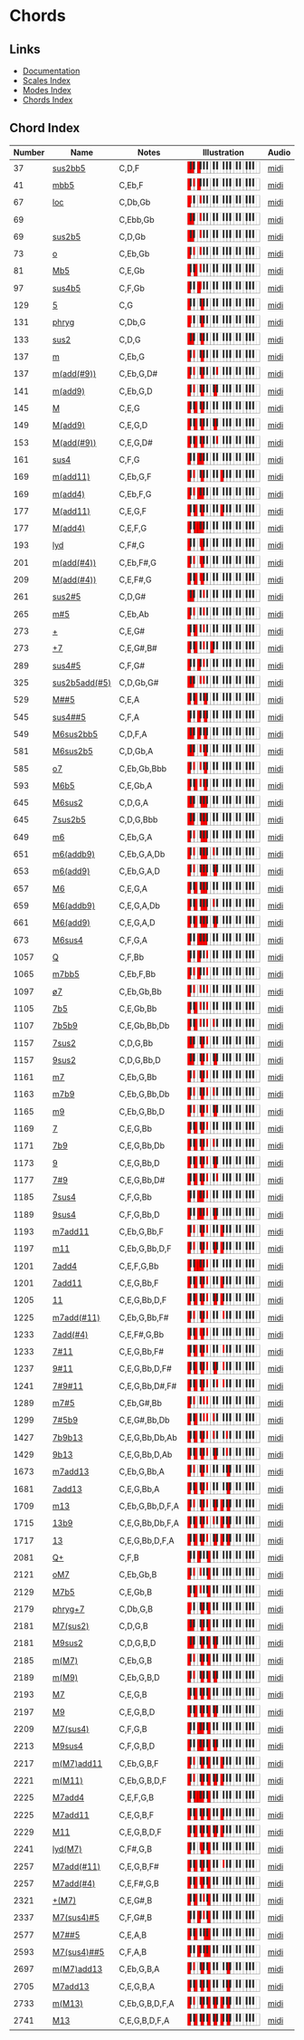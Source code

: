 # Chords

## Links

- [Documentation](README.md)
- [Scales Index](Scales.md)
- [Modes Index](Modes.md)
- [Chords Index](Chords.md)

## Chord Index

| Number | Name | Notes | Illustration | Audio |
|--------|------|-------|--------------|-------|
| 37 | [sus2bb5](ChordCNaturalSuspendedSecondDoubleFlatFifth.md) | C,D,F | ![CNaturalSuspendedSecondDoubleFlatFifth](ChordCNaturalSuspendedSecondDoubleFlatFifthRootPosition.png) | [midi](ChordCNaturalSuspendedSecondDoubleFlatFifthRootPosition.mid) | 
| 41 | [mbb5](ChordCNaturalMinorDoubleFlatFifth.md) | C,Eb,F | ![CNaturalMinorDoubleFlatFifth](ChordCNaturalMinorDoubleFlatFifthRootPosition.png) | [midi](ChordCNaturalMinorDoubleFlatFifthRootPosition.mid) | 
| 67 | [loc](ChordCNaturalLocrian.md) | C,Db,Gb | ![CNaturalLocrian](ChordCNaturalLocrianRootPosition.png) | [midi](ChordCNaturalLocrianRootPosition.mid) | 
| 69 | [](ChordCNaturalDiminishedFlatThird.md) | C,Ebb,Gb | ![CNaturalDiminishedFlatThird](ChordCNaturalDiminishedFlatThirdRootPosition.png) | [midi](ChordCNaturalDiminishedFlatThirdRootPosition.mid) | 
| 69 | [sus2b5](ChordCNaturalSuspendedSecondFlatFifth.md) | C,D,Gb | ![CNaturalSuspendedSecondFlatFifth](ChordCNaturalSuspendedSecondFlatFifthRootPosition.png) | [midi](ChordCNaturalSuspendedSecondFlatFifthRootPosition.mid) | 
| 73 | [o](ChordCNaturalDiminished.md) | C,Eb,Gb | ![CNaturalDiminished](ChordCNaturalDiminishedRootPosition.png) | [midi](ChordCNaturalDiminishedRootPosition.mid) | 
| 81 | [Mb5](ChordCNaturalMajorFlatFifth.md) | C,E,Gb | ![CNaturalMajorFlatFifth](ChordCNaturalMajorFlatFifthRootPosition.png) | [midi](ChordCNaturalMajorFlatFifthRootPosition.mid) | 
| 97 | [sus4b5](ChordCNaturalSuspendedFourthFlatFifth.md) | C,F,Gb | ![CNaturalSuspendedFourthFlatFifth](ChordCNaturalSuspendedFourthFlatFifthRootPosition.png) | [midi](ChordCNaturalSuspendedFourthFlatFifthRootPosition.mid) | 
| 129 | [5](ChordCNaturalPowerChord.md) | C,G | ![CNaturalPowerChord](ChordCNaturalPowerChordRootPosition.png) | [midi](ChordCNaturalPowerChordRootPosition.mid) | 
| 131 | [phryg](ChordCNaturalPhrygian.md) | C,Db,G | ![CNaturalPhrygian](ChordCNaturalPhrygianRootPosition.png) | [midi](ChordCNaturalPhrygianRootPosition.mid) | 
| 133 | [sus2](ChordCNaturalSuspendedSecond.md) | C,D,G | ![CNaturalSuspendedSecond](ChordCNaturalSuspendedSecondRootPosition.png) | [midi](ChordCNaturalSuspendedSecondRootPosition.mid) | 
| 137 | [m](ChordCNaturalMinor.md) | C,Eb,G | ![CNaturalMinor](ChordCNaturalMinorRootPosition.png) | [midi](ChordCNaturalMinorRootPosition.mid) | 
| 137 | [m(add(#9))](ChordCNaturalMinorAddSharpNinth.md) | C,Eb,G,D# | ![CNaturalMinorAddSharpNinth](ChordCNaturalMinorAddSharpNinthRootPosition.png) | [midi](ChordCNaturalMinorAddSharpNinthRootPosition.mid) | 
| 141 | [m(add9)](ChordCNaturalMinorAddNinth.md) | C,Eb,G,D | ![CNaturalMinorAddNinth](ChordCNaturalMinorAddNinthRootPosition.png) | [midi](ChordCNaturalMinorAddNinthRootPosition.mid) | 
| 145 | [M](ChordCNaturalMajor.md) | C,E,G | ![CNaturalMajor](ChordCNaturalMajorRootPosition.png) | [midi](ChordCNaturalMajorRootPosition.mid) | 
| 149 | [M(add9)](ChordCNaturalMajorAddNinth.md) | C,E,G,D | ![CNaturalMajorAddNinth](ChordCNaturalMajorAddNinthRootPosition.png) | [midi](ChordCNaturalMajorAddNinthRootPosition.mid) | 
| 153 | [M(add(#9))](ChordCNaturalMajorAddSharpNinth.md) | C,E,G,D# | ![CNaturalMajorAddSharpNinth](ChordCNaturalMajorAddSharpNinthRootPosition.png) | [midi](ChordCNaturalMajorAddSharpNinthRootPosition.mid) | 
| 161 | [sus4](ChordCNaturalSuspendedFourth.md) | C,F,G | ![CNaturalSuspendedFourth](ChordCNaturalSuspendedFourthRootPosition.png) | [midi](ChordCNaturalSuspendedFourthRootPosition.mid) | 
| 169 | [m(add11)](ChordCNaturalMinorAddEleventh.md) | C,Eb,G,F | ![CNaturalMinorAddEleventh](ChordCNaturalMinorAddEleventhRootPosition.png) | [midi](ChordCNaturalMinorAddEleventhRootPosition.mid) | 
| 169 | [m(add4)](ChordCNaturalMinorAddFourth.md) | C,Eb,F,G | ![CNaturalMinorAddFourth](ChordCNaturalMinorAddFourthRootPosition.png) | [midi](ChordCNaturalMinorAddFourthRootPosition.mid) | 
| 177 | [M(add11)](ChordCNaturalMajorAddEleventh.md) | C,E,G,F | ![CNaturalMajorAddEleventh](ChordCNaturalMajorAddEleventhRootPosition.png) | [midi](ChordCNaturalMajorAddEleventhRootPosition.mid) | 
| 177 | [M(add4)](ChordCNaturalMajorAddFourth.md) | C,E,F,G | ![CNaturalMajorAddFourth](ChordCNaturalMajorAddFourthRootPosition.png) | [midi](ChordCNaturalMajorAddFourthRootPosition.mid) | 
| 193 | [lyd](ChordCNaturalLydian.md) | C,F#,G | ![CNaturalLydian](ChordCNaturalLydianRootPosition.png) | [midi](ChordCNaturalLydianRootPosition.mid) | 
| 201 | [m(add(#4))](ChordCNaturalMinorAddSharpFourth.md) | C,Eb,F#,G | ![CNaturalMinorAddSharpFourth](ChordCNaturalMinorAddSharpFourthRootPosition.png) | [midi](ChordCNaturalMinorAddSharpFourthRootPosition.mid) | 
| 209 | [M(add(#4))](ChordCNaturalMajorAddSharpFourth.md) | C,E,F#,G | ![CNaturalMajorAddSharpFourth](ChordCNaturalMajorAddSharpFourthRootPosition.png) | [midi](ChordCNaturalMajorAddSharpFourthRootPosition.mid) | 
| 261 | [sus2#5](ChordCNaturalSuspendedSecondSharpFifth.md) | C,D,G# | ![CNaturalSuspendedSecondSharpFifth](ChordCNaturalSuspendedSecondSharpFifthRootPosition.png) | [midi](ChordCNaturalSuspendedSecondSharpFifthRootPosition.mid) | 
| 265 | [m#5](ChordCNaturalMinorSharpFifth.md) | C,Eb,Ab | ![CNaturalMinorSharpFifth](ChordCNaturalMinorSharpFifthRootPosition.png) | [midi](ChordCNaturalMinorSharpFifthRootPosition.mid) | 
| 273 | [+](ChordCNaturalAugmented.md) | C,E,G# | ![CNaturalAugmented](ChordCNaturalAugmentedRootPosition.png) | [midi](ChordCNaturalAugmentedRootPosition.mid) | 
| 273 | [+7](ChordCNaturalAugmentedAugmentedSeventh.md) | C,E,G#,B# | ![CNaturalAugmentedAugmentedSeventh](ChordCNaturalAugmentedAugmentedSeventhRootPosition.png) | [midi](ChordCNaturalAugmentedAugmentedSeventhRootPosition.mid) | 
| 289 | [sus4#5](ChordCNaturalSuspendedFourthSharpFifth.md) | C,F,G# | ![CNaturalSuspendedFourthSharpFifth](ChordCNaturalSuspendedFourthSharpFifthRootPosition.png) | [midi](ChordCNaturalSuspendedFourthSharpFifthRootPosition.mid) | 
| 325 | [sus2b5add(#5)](ChordCNaturalSuspendedSecondFlatFifthAddSharpFifth.md) | C,D,Gb,G# | ![CNaturalSuspendedSecondFlatFifthAddSharpFifth](ChordCNaturalSuspendedSecondFlatFifthAddSharpFifthRootPosition.png) | [midi](ChordCNaturalSuspendedSecondFlatFifthAddSharpFifthRootPosition.mid) | 
| 529 | [M##5](ChordCNaturalMajorDoubleSharpFifth.md) | C,E,A | ![CNaturalMajorDoubleSharpFifth](ChordCNaturalMajorDoubleSharpFifthRootPosition.png) | [midi](ChordCNaturalMajorDoubleSharpFifthRootPosition.mid) | 
| 545 | [sus4##5](ChordCNaturalSuspendedFourthDoubleSharpFifth.md) | C,F,A | ![CNaturalSuspendedFourthDoubleSharpFifth](ChordCNaturalSuspendedFourthDoubleSharpFifthRootPosition.png) | [midi](ChordCNaturalSuspendedFourthDoubleSharpFifthRootPosition.mid) | 
| 549 | [M6sus2bb5](ChordCNaturalMajorSixthSuspendedSecondDoubleFlatFifth.md) | C,D,F,A | ![CNaturalMajorSixthSuspendedSecondDoubleFlatFifth](ChordCNaturalMajorSixthSuspendedSecondDoubleFlatFifthRootPosition.png) | [midi](ChordCNaturalMajorSixthSuspendedSecondDoubleFlatFifthRootPosition.mid) | 
| 581 | [M6sus2b5](ChordCNaturalMajorSixthSuspendedSecondFlatFifth.md) | C,D,Gb,A | ![CNaturalMajorSixthSuspendedSecondFlatFifth](ChordCNaturalMajorSixthSuspendedSecondFlatFifthRootPosition.png) | [midi](ChordCNaturalMajorSixthSuspendedSecondFlatFifthRootPosition.mid) | 
| 585 | [o7](ChordCNaturalFullDiminishedSeventh.md) | C,Eb,Gb,Bbb | ![CNaturalFullDiminishedSeventh](ChordCNaturalFullDiminishedSeventhRootPosition.png) | [midi](ChordCNaturalFullDiminishedSeventhRootPosition.mid) | 
| 593 | [M6b5](ChordCNaturalMajorSixthFlatFifth.md) | C,E,Gb,A | ![CNaturalMajorSixthFlatFifth](ChordCNaturalMajorSixthFlatFifthRootPosition.png) | [midi](ChordCNaturalMajorSixthFlatFifthRootPosition.mid) | 
| 645 | [M6sus2](ChordCNaturalMajorSixthSuspendedSecond.md) | C,D,G,A | ![CNaturalMajorSixthSuspendedSecond](ChordCNaturalMajorSixthSuspendedSecondRootPosition.png) | [midi](ChordCNaturalMajorSixthSuspendedSecondRootPosition.mid) | 
| 645 | [7sus2b5](ChordCNaturalDominantSeventhSuspendedSecondFlatFifth.md) | C,D,G,Bbb | ![CNaturalDominantSeventhSuspendedSecondFlatFifth](ChordCNaturalDominantSeventhSuspendedSecondFlatFifthRootPosition.png) | [midi](ChordCNaturalDominantSeventhSuspendedSecondFlatFifthRootPosition.mid) | 
| 649 | [m6](ChordCNaturalMinorSixth.md) | C,Eb,G,A | ![CNaturalMinorSixth](ChordCNaturalMinorSixthRootPosition.png) | [midi](ChordCNaturalMinorSixthRootPosition.mid) | 
| 651 | [m6(addb9)](ChordCNaturalMinorSixthAddFlatNinth.md) | C,Eb,G,A,Db | ![CNaturalMinorSixthAddFlatNinth](ChordCNaturalMinorSixthAddFlatNinthRootPosition.png) | [midi](ChordCNaturalMinorSixthAddFlatNinthRootPosition.mid) | 
| 653 | [m6(add9)](ChordCNaturalMinorSixthAddNinth.md) | C,Eb,G,A,D | ![CNaturalMinorSixthAddNinth](ChordCNaturalMinorSixthAddNinthRootPosition.png) | [midi](ChordCNaturalMinorSixthAddNinthRootPosition.mid) | 
| 657 | [M6](ChordCNaturalMajorSixth.md) | C,E,G,A | ![CNaturalMajorSixth](ChordCNaturalMajorSixthRootPosition.png) | [midi](ChordCNaturalMajorSixthRootPosition.mid) | 
| 659 | [M6(addb9)](ChordCNaturalMajorSixthAddFlatNinth.md) | C,E,G,A,Db | ![CNaturalMajorSixthAddFlatNinth](ChordCNaturalMajorSixthAddFlatNinthRootPosition.png) | [midi](ChordCNaturalMajorSixthAddFlatNinthRootPosition.mid) | 
| 661 | [M6(add9)](ChordCNaturalMajorSixthAddNinth.md) | C,E,G,A,D | ![CNaturalMajorSixthAddNinth](ChordCNaturalMajorSixthAddNinthRootPosition.png) | [midi](ChordCNaturalMajorSixthAddNinthRootPosition.mid) | 
| 673 | [M6sus4](ChordCNaturalMajorSixthSuspendedFourth.md) | C,F,G,A | ![CNaturalMajorSixthSuspendedFourth](ChordCNaturalMajorSixthSuspendedFourthRootPosition.png) | [midi](ChordCNaturalMajorSixthSuspendedFourthRootPosition.mid) | 
| 1057 | [Q](ChordCNaturalQuartal.md) | C,F,Bb | ![CNaturalQuartal](ChordCNaturalQuartalRootPosition.png) | [midi](ChordCNaturalQuartalRootPosition.mid) | 
| 1065 | [m7bb5](ChordCNaturalMinorSeventhDoubleFlatFifth.md) | C,Eb,F,Bb | ![CNaturalMinorSeventhDoubleFlatFifth](ChordCNaturalMinorSeventhDoubleFlatFifthRootPosition.png) | [midi](ChordCNaturalMinorSeventhDoubleFlatFifthRootPosition.mid) | 
| 1097 | [ø7](ChordCNaturalHalfDiminishedSeventh.md) | C,Eb,Gb,Bb | ![CNaturalHalfDiminishedSeventh](ChordCNaturalHalfDiminishedSeventhRootPosition.png) | [midi](ChordCNaturalHalfDiminishedSeventhRootPosition.mid) | 
| 1105 | [7b5](ChordCNaturalDominantSeventhFlatFifth.md) | C,E,Gb,Bb | ![CNaturalDominantSeventhFlatFifth](ChordCNaturalDominantSeventhFlatFifthRootPosition.png) | [midi](ChordCNaturalDominantSeventhFlatFifthRootPosition.mid) | 
| 1107 | [7b5b9](ChordCNaturalDominantSeventhFlatFifthFlatNinth.md) | C,E,Gb,Bb,Db | ![CNaturalDominantSeventhFlatFifthFlatNinth](ChordCNaturalDominantSeventhFlatFifthFlatNinthRootPosition.png) | [midi](ChordCNaturalDominantSeventhFlatFifthFlatNinthRootPosition.mid) | 
| 1157 | [7sus2](ChordCNaturalDominantSeventhSuspendedSecond.md) | C,D,G,Bb | ![CNaturalDominantSeventhSuspendedSecond](ChordCNaturalDominantSeventhSuspendedSecondRootPosition.png) | [midi](ChordCNaturalDominantSeventhSuspendedSecondRootPosition.mid) | 
| 1157 | [9sus2](ChordCNaturalDominantNinthSuspendedSecond.md) | C,D,G,Bb,D | ![CNaturalDominantNinthSuspendedSecond](ChordCNaturalDominantNinthSuspendedSecondRootPosition.png) | [midi](ChordCNaturalDominantNinthSuspendedSecondRootPosition.mid) | 
| 1161 | [m7](ChordCNaturalMinorSeventh.md) | C,Eb,G,Bb | ![CNaturalMinorSeventh](ChordCNaturalMinorSeventhRootPosition.png) | [midi](ChordCNaturalMinorSeventhRootPosition.mid) | 
| 1163 | [m7b9](ChordCNaturalMinorSeventhFlatNinth.md) | C,Eb,G,Bb,Db | ![CNaturalMinorSeventhFlatNinth](ChordCNaturalMinorSeventhFlatNinthRootPosition.png) | [midi](ChordCNaturalMinorSeventhFlatNinthRootPosition.mid) | 
| 1165 | [m9](ChordCNaturalMinorNinth.md) | C,Eb,G,Bb,D | ![CNaturalMinorNinth](ChordCNaturalMinorNinthRootPosition.png) | [midi](ChordCNaturalMinorNinthRootPosition.mid) | 
| 1169 | [7](ChordCNaturalDominantSeventh.md) | C,E,G,Bb | ![CNaturalDominantSeventh](ChordCNaturalDominantSeventhRootPosition.png) | [midi](ChordCNaturalDominantSeventhRootPosition.mid) | 
| 1171 | [7b9](ChordCNaturalDominantSeventhFlatNinth.md) | C,E,G,Bb,Db | ![CNaturalDominantSeventhFlatNinth](ChordCNaturalDominantSeventhFlatNinthRootPosition.png) | [midi](ChordCNaturalDominantSeventhFlatNinthRootPosition.mid) | 
| 1173 | [9](ChordCNaturalDominantNinth.md) | C,E,G,Bb,D | ![CNaturalDominantNinth](ChordCNaturalDominantNinthRootPosition.png) | [midi](ChordCNaturalDominantNinthRootPosition.mid) | 
| 1177 | [7#9](ChordCNaturalDominantSeventhSharpNinth.md) | C,E,G,Bb,D# | ![CNaturalDominantSeventhSharpNinth](ChordCNaturalDominantSeventhSharpNinthRootPosition.png) | [midi](ChordCNaturalDominantSeventhSharpNinthRootPosition.mid) | 
| 1185 | [7sus4](ChordCNaturalDominantSeventhSuspendedFourth.md) | C,F,G,Bb | ![CNaturalDominantSeventhSuspendedFourth](ChordCNaturalDominantSeventhSuspendedFourthRootPosition.png) | [midi](ChordCNaturalDominantSeventhSuspendedFourthRootPosition.mid) | 
| 1189 | [9sus4](ChordCNaturalDominantNinthSuspendedFourth.md) | C,F,G,Bb,D | ![CNaturalDominantNinthSuspendedFourth](ChordCNaturalDominantNinthSuspendedFourthRootPosition.png) | [midi](ChordCNaturalDominantNinthSuspendedFourthRootPosition.mid) | 
| 1193 | [m7add11](ChordCNaturalMinorSeventhAddEleventh.md) | C,Eb,G,Bb,F | ![CNaturalMinorSeventhAddEleventh](ChordCNaturalMinorSeventhAddEleventhRootPosition.png) | [midi](ChordCNaturalMinorSeventhAddEleventhRootPosition.mid) | 
| 1197 | [m11](ChordCNaturalMinorEleventh.md) | C,Eb,G,Bb,D,F | ![CNaturalMinorEleventh](ChordCNaturalMinorEleventhRootPosition.png) | [midi](ChordCNaturalMinorEleventhRootPosition.mid) | 
| 1201 | [7add4](ChordCNaturalDominantSeventhAddFourth.md) | C,E,F,G,Bb | ![CNaturalDominantSeventhAddFourth](ChordCNaturalDominantSeventhAddFourthRootPosition.png) | [midi](ChordCNaturalDominantSeventhAddFourthRootPosition.mid) | 
| 1201 | [7add11](ChordCNaturalDominantSeventhAddEleventh.md) | C,E,G,Bb,F | ![CNaturalDominantSeventhAddEleventh](ChordCNaturalDominantSeventhAddEleventhRootPosition.png) | [midi](ChordCNaturalDominantSeventhAddEleventhRootPosition.mid) | 
| 1205 | [11](ChordCNaturalDominantEleventh.md) | C,E,G,Bb,D,F | ![CNaturalDominantEleventh](ChordCNaturalDominantEleventhRootPosition.png) | [midi](ChordCNaturalDominantEleventhRootPosition.mid) | 
| 1225 | [m7add(#11)](ChordCNaturalMinorSeventhAddSharpEleventh.md) | C,Eb,G,Bb,F# | ![CNaturalMinorSeventhAddSharpEleventh](ChordCNaturalMinorSeventhAddSharpEleventhRootPosition.png) | [midi](ChordCNaturalMinorSeventhAddSharpEleventhRootPosition.mid) | 
| 1233 | [7add(#4)](ChordCNaturalDominantSeventhAddSharpFourth.md) | C,E,F#,G,Bb | ![CNaturalDominantSeventhAddSharpFourth](ChordCNaturalDominantSeventhAddSharpFourthRootPosition.png) | [midi](ChordCNaturalDominantSeventhAddSharpFourthRootPosition.mid) | 
| 1233 | [7#11](ChordCNaturalDominantSeventhSharpEleventh.md) | C,E,G,Bb,F# | ![CNaturalDominantSeventhSharpEleventh](ChordCNaturalDominantSeventhSharpEleventhRootPosition.png) | [midi](ChordCNaturalDominantSeventhSharpEleventhRootPosition.mid) | 
| 1237 | [9#11](ChordCNaturalDominantNinthSharpEleventh.md) | C,E,G,Bb,D,F# | ![CNaturalDominantNinthSharpEleventh](ChordCNaturalDominantNinthSharpEleventhRootPosition.png) | [midi](ChordCNaturalDominantNinthSharpEleventhRootPosition.mid) | 
| 1241 | [7#9#11](ChordCNaturalDominantSeventhSharpNinthSharpEleventh.md) | C,E,G,Bb,D#,F# | ![CNaturalDominantSeventhSharpNinthSharpEleventh](ChordCNaturalDominantSeventhSharpNinthSharpEleventhRootPosition.png) | [midi](ChordCNaturalDominantSeventhSharpNinthSharpEleventhRootPosition.mid) | 
| 1289 | [m7#5](ChordCNaturalMinorSeventhSharpFifth.md) | C,Eb,G#,Bb | ![CNaturalMinorSeventhSharpFifth](ChordCNaturalMinorSeventhSharpFifthRootPosition.png) | [midi](ChordCNaturalMinorSeventhSharpFifthRootPosition.mid) | 
| 1299 | [7#5b9](ChordCNaturalDominantSeventhSharpFifthFlatNinth.md) | C,E,G#,Bb,Db | ![CNaturalDominantSeventhSharpFifthFlatNinth](ChordCNaturalDominantSeventhSharpFifthFlatNinthRootPosition.png) | [midi](ChordCNaturalDominantSeventhSharpFifthFlatNinthRootPosition.mid) | 
| 1427 | [7b9b13](ChordCNaturalDominantSeventhFlatNinthFlatThirteenth.md) | C,E,G,Bb,Db,Ab | ![CNaturalDominantSeventhFlatNinthFlatThirteenth](ChordCNaturalDominantSeventhFlatNinthFlatThirteenthRootPosition.png) | [midi](ChordCNaturalDominantSeventhFlatNinthFlatThirteenthRootPosition.mid) | 
| 1429 | [9b13](ChordCNaturalDominantNinthFlatThirteenth.md) | C,E,G,Bb,D,Ab | ![CNaturalDominantNinthFlatThirteenth](ChordCNaturalDominantNinthFlatThirteenthRootPosition.png) | [midi](ChordCNaturalDominantNinthFlatThirteenthRootPosition.mid) | 
| 1673 | [m7add13](ChordCNaturalMinorSeventhAddThirteenth.md) | C,Eb,G,Bb,A | ![CNaturalMinorSeventhAddThirteenth](ChordCNaturalMinorSeventhAddThirteenthRootPosition.png) | [midi](ChordCNaturalMinorSeventhAddThirteenthRootPosition.mid) | 
| 1681 | [7add13](ChordCNaturalDominantSeventhAddThirteenth.md) | C,E,G,Bb,A | ![CNaturalDominantSeventhAddThirteenth](ChordCNaturalDominantSeventhAddThirteenthRootPosition.png) | [midi](ChordCNaturalDominantSeventhAddThirteenthRootPosition.mid) | 
| 1709 | [m13](ChordCNaturalMinorThirteenth.md) | C,Eb,G,Bb,D,F,A | ![CNaturalMinorThirteenth](ChordCNaturalMinorThirteenthRootPosition.png) | [midi](ChordCNaturalMinorThirteenthRootPosition.mid) | 
| 1715 | [13b9](ChordCNaturalDominantThirteenthFlatNinth.md) | C,E,G,Bb,Db,F,A | ![CNaturalDominantThirteenthFlatNinth](ChordCNaturalDominantThirteenthFlatNinthRootPosition.png) | [midi](ChordCNaturalDominantThirteenthFlatNinthRootPosition.mid) | 
| 1717 | [13](ChordCNaturalDominantThirteenth.md) | C,E,G,Bb,D,F,A | ![CNaturalDominantThirteenth](ChordCNaturalDominantThirteenthRootPosition.png) | [midi](ChordCNaturalDominantThirteenthRootPosition.mid) | 
| 2081 | [Q+](ChordCNaturalQuartalAugmented.md) | C,F,B | ![CNaturalQuartalAugmented](ChordCNaturalQuartalAugmentedRootPosition.png) | [midi](ChordCNaturalQuartalAugmentedRootPosition.mid) | 
| 2121 | [oM7](ChordCNaturalDiminishedMajorSeventh.md) | C,Eb,Gb,B | ![CNaturalDiminishedMajorSeventh](ChordCNaturalDiminishedMajorSeventhRootPosition.png) | [midi](ChordCNaturalDiminishedMajorSeventhRootPosition.mid) | 
| 2129 | [M7b5](ChordCNaturalMajorSeventhFlatFifth.md) | C,E,Gb,B | ![CNaturalMajorSeventhFlatFifth](ChordCNaturalMajorSeventhFlatFifthRootPosition.png) | [midi](ChordCNaturalMajorSeventhFlatFifthRootPosition.mid) | 
| 2179 | [phryg+7](ChordCNaturalPhrygianAddSeventh.md) | C,Db,G,B | ![CNaturalPhrygianAddSeventh](ChordCNaturalPhrygianAddSeventhRootPosition.png) | [midi](ChordCNaturalPhrygianAddSeventhRootPosition.mid) | 
| 2181 | [M7(sus2)](ChordCNaturalMajorSeventhSuspendedSecond.md) | C,D,G,B | ![CNaturalMajorSeventhSuspendedSecond](ChordCNaturalMajorSeventhSuspendedSecondRootPosition.png) | [midi](ChordCNaturalMajorSeventhSuspendedSecondRootPosition.mid) | 
| 2181 | [M9sus2](ChordCNaturalMajorNinthSuspendedSecond.md) | C,D,G,B,D | ![CNaturalMajorNinthSuspendedSecond](ChordCNaturalMajorNinthSuspendedSecondRootPosition.png) | [midi](ChordCNaturalMajorNinthSuspendedSecondRootPosition.mid) | 
| 2185 | [m(M7)](ChordCNaturalMinorMajorSeventh.md) | C,Eb,G,B | ![CNaturalMinorMajorSeventh](ChordCNaturalMinorMajorSeventhRootPosition.png) | [midi](ChordCNaturalMinorMajorSeventhRootPosition.mid) | 
| 2189 | [m(M9)](ChordCNaturalMinorMajorNinth.md) | C,Eb,G,B,D | ![CNaturalMinorMajorNinth](ChordCNaturalMinorMajorNinthRootPosition.png) | [midi](ChordCNaturalMinorMajorNinthRootPosition.mid) | 
| 2193 | [M7](ChordCNaturalMajorSeventh.md) | C,E,G,B | ![CNaturalMajorSeventh](ChordCNaturalMajorSeventhRootPosition.png) | [midi](ChordCNaturalMajorSeventhRootPosition.mid) | 
| 2197 | [M9](ChordCNaturalMajorNinth.md) | C,E,G,B,D | ![CNaturalMajorNinth](ChordCNaturalMajorNinthRootPosition.png) | [midi](ChordCNaturalMajorNinthRootPosition.mid) | 
| 2209 | [M7(sus4)](ChordCNaturalMajorSeventhSuspendedFourth.md) | C,F,G,B | ![CNaturalMajorSeventhSuspendedFourth](ChordCNaturalMajorSeventhSuspendedFourthRootPosition.png) | [midi](ChordCNaturalMajorSeventhSuspendedFourthRootPosition.mid) | 
| 2213 | [M9sus4](ChordCNaturalMajorNinthSuspendedFourth.md) | C,F,G,B,D | ![CNaturalMajorNinthSuspendedFourth](ChordCNaturalMajorNinthSuspendedFourthRootPosition.png) | [midi](ChordCNaturalMajorNinthSuspendedFourthRootPosition.mid) | 
| 2217 | [m(M7)add11](ChordCNaturalMinorMajorSeventhAddEleventh.md) | C,Eb,G,B,F | ![CNaturalMinorMajorSeventhAddEleventh](ChordCNaturalMinorMajorSeventhAddEleventhRootPosition.png) | [midi](ChordCNaturalMinorMajorSeventhAddEleventhRootPosition.mid) | 
| 2221 | [m(M11)](ChordCNaturalMinorMajorEleventh.md) | C,Eb,G,B,D,F | ![CNaturalMinorMajorEleventh](ChordCNaturalMinorMajorEleventhRootPosition.png) | [midi](ChordCNaturalMinorMajorEleventhRootPosition.mid) | 
| 2225 | [M7add4](ChordCNaturalMajorSeventhAddFourth.md) | C,E,F,G,B | ![CNaturalMajorSeventhAddFourth](ChordCNaturalMajorSeventhAddFourthRootPosition.png) | [midi](ChordCNaturalMajorSeventhAddFourthRootPosition.mid) | 
| 2225 | [M7add11](ChordCNaturalMajorSeventhAddEleventh.md) | C,E,G,B,F | ![CNaturalMajorSeventhAddEleventh](ChordCNaturalMajorSeventhAddEleventhRootPosition.png) | [midi](ChordCNaturalMajorSeventhAddEleventhRootPosition.mid) | 
| 2229 | [M11](ChordCNaturalMajorEleventh.md) | C,E,G,B,D,F | ![CNaturalMajorEleventh](ChordCNaturalMajorEleventhRootPosition.png) | [midi](ChordCNaturalMajorEleventhRootPosition.mid) | 
| 2241 | [lyd(M7)](ChordCNaturalLydianMajorSeventh.md) | C,F#,G,B | ![CNaturalLydianMajorSeventh](ChordCNaturalLydianMajorSeventhRootPosition.png) | [midi](ChordCNaturalLydianMajorSeventhRootPosition.mid) | 
| 2257 | [M7add(#11)](ChordCNaturalMajorSeventhAddSharpEleventh.md) | C,E,G,B,F# | ![CNaturalMajorSeventhAddSharpEleventh](ChordCNaturalMajorSeventhAddSharpEleventhRootPosition.png) | [midi](ChordCNaturalMajorSeventhAddSharpEleventhRootPosition.mid) | 
| 2257 | [M7add(#4)](ChordCNaturalMajorSeventhAddSharpFourth.md) | C,E,F#,G,B | ![CNaturalMajorSeventhAddSharpFourth](ChordCNaturalMajorSeventhAddSharpFourthRootPosition.png) | [midi](ChordCNaturalMajorSeventhAddSharpFourthRootPosition.mid) | 
| 2321 | [+(M7)](ChordCNaturalAugmentedMajorSeventh.md) | C,E,G#,B | ![CNaturalAugmentedMajorSeventh](ChordCNaturalAugmentedMajorSeventhRootPosition.png) | [midi](ChordCNaturalAugmentedMajorSeventhRootPosition.mid) | 
| 2337 | [M7(sus4)#5](ChordCNaturalMajorSeventhSuspendedFourthSharpFifth.md) | C,F,G#,B | ![CNaturalMajorSeventhSuspendedFourthSharpFifth](ChordCNaturalMajorSeventhSuspendedFourthSharpFifthRootPosition.png) | [midi](ChordCNaturalMajorSeventhSuspendedFourthSharpFifthRootPosition.mid) | 
| 2577 | [M7##5](ChordCNaturalMajorSeventhDoubleSharpFifth.md) | C,E,A,B | ![CNaturalMajorSeventhDoubleSharpFifth](ChordCNaturalMajorSeventhDoubleSharpFifthRootPosition.png) | [midi](ChordCNaturalMajorSeventhDoubleSharpFifthRootPosition.mid) | 
| 2593 | [M7(sus4)##5](ChordCNaturalMajorSeventhSuspendedFourthDoubleSharpFifth.md) | C,F,A,B | ![CNaturalMajorSeventhSuspendedFourthDoubleSharpFifth](ChordCNaturalMajorSeventhSuspendedFourthDoubleSharpFifthRootPosition.png) | [midi](ChordCNaturalMajorSeventhSuspendedFourthDoubleSharpFifthRootPosition.mid) | 
| 2697 | [m(M7)add13](ChordCNaturalMinorMajorSeventhAddThirteenth.md) | C,Eb,G,B,A | ![CNaturalMinorMajorSeventhAddThirteenth](ChordCNaturalMinorMajorSeventhAddThirteenthRootPosition.png) | [midi](ChordCNaturalMinorMajorSeventhAddThirteenthRootPosition.mid) | 
| 2705 | [M7add13](ChordCNaturalMajorSeventhAddThirteenth.md) | C,E,G,B,A | ![CNaturalMajorSeventhAddThirteenth](ChordCNaturalMajorSeventhAddThirteenthRootPosition.png) | [midi](ChordCNaturalMajorSeventhAddThirteenthRootPosition.mid) | 
| 2733 | [m(M13)](ChordCNaturalMinorMajorThirteenth.md) | C,Eb,G,B,D,F,A | ![CNaturalMinorMajorThirteenth](ChordCNaturalMinorMajorThirteenthRootPosition.png) | [midi](ChordCNaturalMinorMajorThirteenthRootPosition.mid) | 
| 2741 | [M13](ChordCNaturalMajorThirteenth.md) | C,E,G,B,D,F,A | ![CNaturalMajorThirteenth](ChordCNaturalMajorThirteenthRootPosition.png) | [midi](ChordCNaturalMajorThirteenthRootPosition.mid) | 
